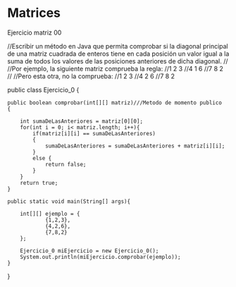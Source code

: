 # Matrices
Ejercicio matriz 00

//Escribir un método en Java que permita comprobar si la diagonal principal de una matriz cuadrada de enteros tiene en cada posición un valor igual a la suma de todos los valores de las posiciones anteriores de dicha diagonal. 
//
//Por ejemplo, la siguiente matriz comprueba la regla:
//1 2 3
//4 1 6
//7 8 2
//
//Pero esta otra, no la comprueba:
//1 2 3
//4 2 6
//7 8 2


public class Ejercicio_0 {

	public boolean comprobar(int[][] matriz)///Metodo de momento publico
	{
	
		int sumaDeLasAnteriores = matriz[0][0];
		for(int i = 0; i< matriz.length; i++){
			if(matriz[i][i] == sumaDeLasAnteriores)
			{
				sumaDeLasAnteriores = sumaDeLasAnteriores + matriz[i][i]; 
			}
			else {
				return false;
			}
		}
		return true; 
	}
	
	public static void main(String[] args){
		
		int[][] ejemplo = {
				{1,2,3},
				{4,2,6},
				{7,8,2}
		};
		
		Ejercicio_0 miEjercicio = new Ejercicio_0();
		System.out.println(miEjercicio.comprobar(ejemplo));
	}
}
